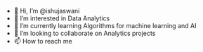 - 👋 Hi, I’m @ishujaswani
- 👀 I’m interested in Data Analytics
- 🌱 I’m currently learning Algorithms for machine learning and AI
- 💞️ I’m looking to collaborate on Analytics projects
- 📫 How to reach me 

<!---
ishujaswani/ishujaswani is a ✨ special ✨ repository because its `README.md` (this file) appears on your GitHub profile.
You can click the Preview link to take a look at your changes.
--->
